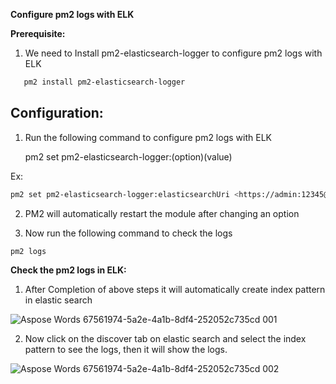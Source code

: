 ﻿**Configure pm2 logs with ELK**

**Prerequisite:**

1. We need to Install pm2-elasticsearch-logger to configure pm2 logs with ELK

```bash
   pm2 install pm2-elasticsearch-logger
```

## **Configuration:**

1. Run the following command to configure pm2 logs with ELK

   pm2 set pm2-elasticsearch-logger:(option)(value)

Ex:
```bash
pm2 set pm2-elasticsearch-logger:elasticsearchUri <https://admin:12345@host:9200>
```

2. PM2 will automatically restart the module after changing an option

1. Now run the following command to check the logs
```bash
pm2 logs
```
**Check the pm2 logs in ELK:**

1. After Completion of above steps it will automatically create index pattern in elastic search

![Aspose Words 67561974-5a2e-4a1b-8df4-252052c735cd 001](https://user-images.githubusercontent.com/95607370/175908637-8d4ec8f7-0690-4c67-b3a7-ec253f4e8864.png)


2. Now click on the discover tab on elastic search and select the index pattern to see the logs, then it will show the logs.

![Aspose Words 67561974-5a2e-4a1b-8df4-252052c735cd 002](https://user-images.githubusercontent.com/95607370/175908710-a53d62e1-6686-4475-ac99-76df82272ff2.png)

